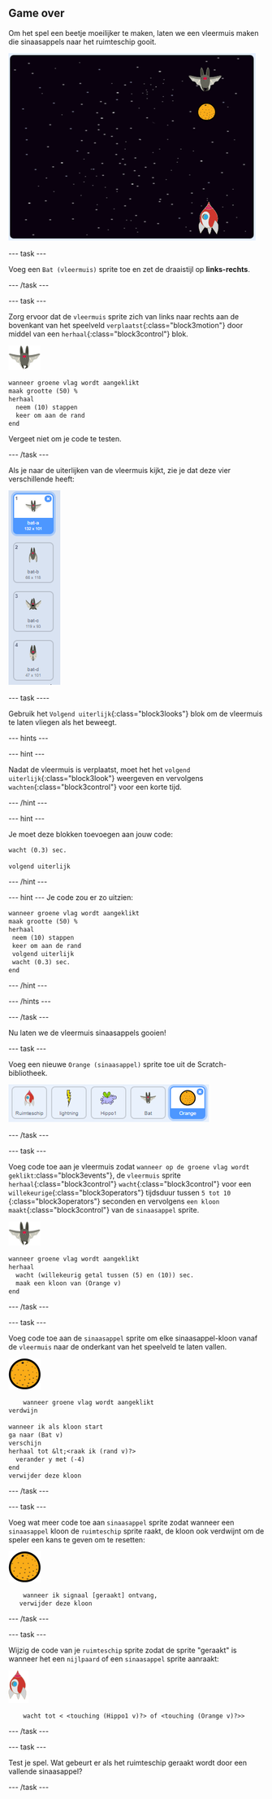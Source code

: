 ## Game over

Om het spel een beetje moeilijker te maken, laten we een vleermuis maken die sinaasappels naar het ruimteschip gooit.

![a bat throwing an orange at the spaceship](images/bat-oranges.png)

\--- task \---

Voeg een `Bat (vleermuis)` sprite toe en zet de draaistijl op **links-rechts**.

\--- /task \---

\--- task \---

Zorg ervoor dat de `vleermuis` sprite zich van links naar rechts aan de bovenkant van het speelveld `verplaatst`{:class="block3motion"} door middel van een `herhaal`{:class="block3control"} blok.

![bat sprite](images/bat-sprite.png)

```blocks3
wanneer groene vlag wordt aangeklikt
maak grootte (50) %
herhaal 
  neem (10) stappen
  keer om aan de rand
end
```

Vergeet niet om je code te testen.

\--- /task \---

Als je naar de uiterlijken van de vleermuis kijkt, zie je dat deze vier verschillende heeft:

![screenshot](images/invaders-bat-costume.png)

\--- task \----

Gebruik het `Volgend uiterlijk`{:class="block3looks"} blok om de vleermuis te laten vliegen als het beweegt.

\--- hints \---

\--- hint \---

Nadat de vleermuis is verplaatst, moet het het `volgend uiterlijk`{:class="block3look"} weergeven en vervolgens `wachten`{:class="block3control"} voor een korte tijd.

\--- /hint \---

\--- hint \---

Je moet deze blokken toevoegen aan jouw code:

```blocks3
wacht (0.3) sec.

volgend uiterlijk
```

\--- /hint \---

\--- hint \--- Je code zou er zo uitzien:

```blocks3
wanneer groene vlag wordt aangeklikt
maak grootte (50) %
herhaal 
 neem (10) stappen
 keer om aan de rand
 volgend uiterlijk
 wacht (0.3) sec.
end
```

\--- /hint \---

\--- /hints \---

\--- /task \---

Nu laten we de vleermuis sinaasappels gooien!

\--- task \---

Voeg een nieuwe `Orange (sinaasappel)` sprite toe uit de Scratch-bibliotheek.

![screenshot](images/invaders-orange.png)

\--- /task \---

\--- task \---

Voeg code toe aan je vleermuis zodat `wanneer op de groene vlag wordt geklikt`:class="block3events"}, de `vleermuis` sprite `herhaal`{:class="block3control"} `wacht`{:class="block3control"} voor een `willekeurige`{:class="block3operators"} tijdsduur tussen `5 tot 10` {:class="block3operators"} seconden en vervolgens `een kloon maakt`{:class="block3control"} van de `sinaasappel` sprite.

![bat sprite](images/bat-sprite.png)

```blocks3
wanneer groene vlag wordt aangeklikt
herhaal 
  wacht (willekeurig getal tussen (5) en (10)) sec.
  maak een kloon van (Orange v)
end
```

\--- /task \---

\--- task \---

Voeg code toe aan de `sinaasappel` sprite om elke sinaasappel-kloon vanaf de `vleermuis` naar de onderkant van het speelveld te laten vallen.

![orange sprite](images/orange-sprite.png)

```blocks3
    wanneer groene vlag wordt aangeklikt
verdwijn

wanneer ik als kloon start
ga naar (Bat v)
verschijn
herhaal tot &lt;<raak ik (rand v)?> 
  verander y met (-4)
end
verwijder deze kloon
```

\--- /task \---

\--- task \---

Voeg wat meer code toe aan `sinaasappel` sprite zodat wanneer een `sinaasappel` kloon de `ruimteschip` sprite raakt, de kloon ook verdwijnt om de speler een kans te geven om te resetten:

![orange sprite](images/orange-sprite.png)

```blocks3
    wanneer ik signaal [geraakt] ontvang, 
   verwijder deze kloon
```

\--- /task \---

\--- task \---

Wijzig de code van je `ruimteschip` sprite zodat de sprite "geraakt" is wanneer het een `nijlpaard` of een `sinaasappel` sprite aanraakt:

![rocket sprite](images/rocket-sprite.png)

```blocks3
    wacht tot < <touching (Hippo1 v)?> of <touching (Orange v)?>>
```

\--- /task \---

\--- task \---

Test je spel. Wat gebeurt er als het ruimteschip geraakt wordt door een vallende sinaasappel?

\--- /task \---